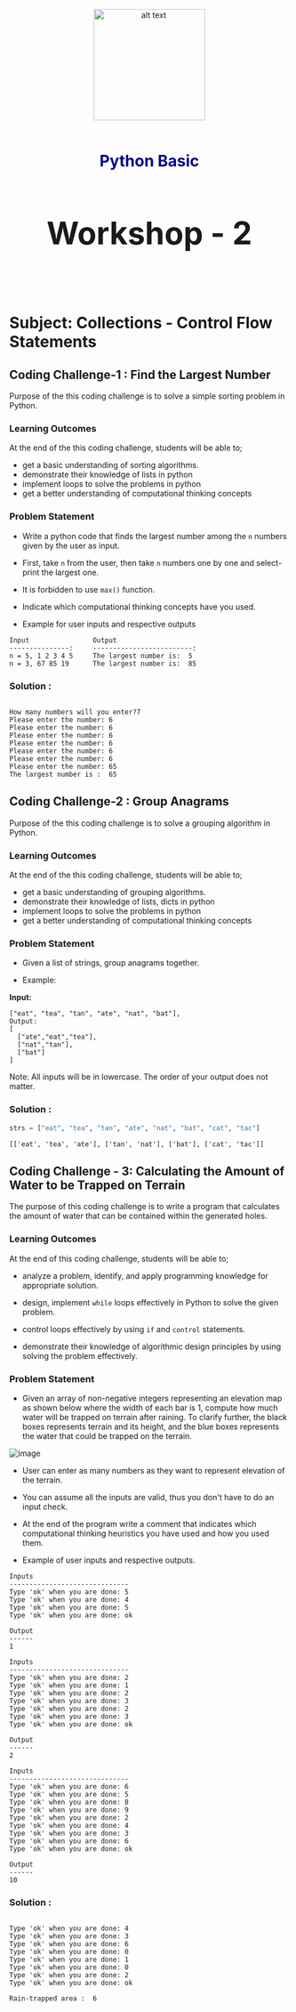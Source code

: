 <center><img src="https://github.com/aaron-clarusway/fullstack/blob/master/itf-logo.png?raw=true"  alt="alt text" width="200"/></center>
<br>
<h1><p style="text-align: center; color:darkblue">Python Basic</p><h1>
<center><h1>Workshop - 2</h1></center>
<p><img align="right"
  src="https://secure.meetupstatic.com/photos/event/3/1/b/9/600_488352729.jpeg"  width="15px"></p>
<br>


# Subject: Collections - Control Flow Statements

## Coding Challenge-1 : Find the Largest Number

Purpose of the this coding challenge is to solve a simple sorting problem in Python.

### Learning Outcomes

At the end of the this coding challenge, students will be able to;

- get a basic understanding of sorting algorithms.
- demonstrate their knowledge of lists in python
- implement loops to solve the problems in python
- get a better understanding of computational thinking concepts

### Problem Statement
  
- Write a python code that finds the largest number among the ``n`` numbers given by the user as input.

- First, take `n` from the user, then take `n` numbers one by one and select-print the largest one.

- It is forbidden to use ``max()`` function.  

- Indicate which computational thinking concepts have you used.

- Example for user inputs and respective outputs

```text
Input                Output
---------------:     -------------------------:
n = 5, 1 2 3 4 5     The largest number is:  5
n = 3, 67 85 19      The largest number is:  85
```

### Solution :


```python

```

    How many numbers will you enter?7
    Please enter the number: 6
    Please enter the number: 6
    Please enter the number: 6
    Please enter the number: 6
    Please enter the number: 6
    Please enter the number: 6
    Please enter the number: 65
    The largest number is :  65
    

## Coding Challenge-2 : Group Anagrams

Purpose of the this coding challenge is to solve a grouping algorithm in Python.

### Learning Outcomes

At the end of the this coding challenge, students will be able to;

- get a basic understanding of grouping algorithms.
- demonstrate their knowledge of lists, dicts in python
- implement loops to solve the problems in python
- get a better understanding of computational thinking concepts

### Problem Statement
  
- Given a list of strings, group anagrams together.

- Example:

**Input:**
```
["eat", "tea", "tan", "ate", "nat", "bat"],
Output:
[
  ["ate","eat","tea"],
  ["nat","tan"],
  ["bat"]
]
```
Note:
All inputs will be in lowercase.
The order of your output does not matter.

### Solution :


```python
strs = ["eat", "tea", "tan", "ate", "nat", "bat", "cat", "tac"]
```

    [['eat', 'tea', 'ate'], ['tan', 'nat'], ['bat'], ['cat', 'tac']]
    

## Coding Challenge - 3: Calculating the Amount of Water to be Trapped on Terrain

The purpose of this coding challenge is to write a program that calculates the amount of water that can be contained within the generated holes.

### Learning Outcomes

At the end of this coding challenge, students will be able to;

- analyze a problem, identify, and apply programming knowledge for appropriate solution.

- design, implement `while` loops effectively in Python to solve the given problem.

- control loops effectively by using `if` and `control` statements.

- demonstrate their knowledge of algorithmic design principles by using solving the problem effectively.

### Problem Statement

- Given an array of non-negative integers representing an elevation map as shown below where the width of each bar is 1, compute how much water will be trapped on terrain after raining. To clarify further, the black boxes represents terrain and its height, and the blue boxes represents the water that could be trapped on the terrain.

![image](./image.png)

- User can enter as many numbers as they want to represent elevation of the terrain.

- You can assume all the inputs are valid, thus you don't have to do an input check.

- At the end of the program write a comment that indicates which computational thinking heuristics you have used and how you used them.

- Example of user inputs and respective outputs.

```text
Inputs
------------------------------
Type 'ok' when you are done: 5
Type 'ok' when you are done: 4
Type 'ok' when you are done: 5
Type 'ok' when you are done: ok

Output
------
1

Inputs
------------------------------
Type 'ok' when you are done: 2
Type 'ok' when you are done: 1
Type 'ok' when you are done: 2
Type 'ok' when you are done: 3
Type 'ok' when you are done: 2
Type 'ok' when you are done: 3
Type 'ok' when you are done: ok

Output
------
2

Inputs
------------------------------
Type 'ok' when you are done: 6
Type 'ok' when you are done: 5
Type 'ok' when you are done: 8
Type 'ok' when you are done: 9
Type 'ok' when you are done: 2
Type 'ok' when you are done: 4
Type 'ok' when you are done: 3
Type 'ok' when you are done: 6
Type 'ok' when you are done: ok

Output
------
10
```

### Solution :


```python

```

    Type 'ok' when you are done: 4
    Type 'ok' when you are done: 3
    Type 'ok' when you are done: 6
    Type 'ok' when you are done: 0
    Type 'ok' when you are done: 1
    Type 'ok' when you are done: 0
    Type 'ok' when you are done: 2
    Type 'ok' when you are done: ok
    
    Rain-trapped area :  6
    


```python

```
